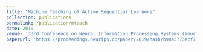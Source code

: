 ```yaml
---
title: "Machine Teaching of Active Sequential Learners"
collection: publications
permalink: /publication/mteach
date: 2019
venue: '33rd Conference on Neural Information Processing Systems (NeurIPS 2019)'
paperurl: 'https://proceedings.neurips.cc/paper/2019/hash/b98a3773ecf715751d3cf0fb6dcba424-Abstract.html'
---
```

